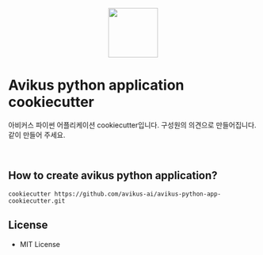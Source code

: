 <p align="center">
    <image height="100" src="./image/cookiecutter.png">
</p>


# Avikus python application cookiecutter

아비커스 파이썬 어플리케이션 cookiecutter입니다. 구성원의 의견으로 만들어집니다.
같이 만들어 주세요.

</br>

## How to create avikus python application?
```
cookiecutter https://github.com/avikus-ai/avikus-python-app-cookiecutter.git
```

## License
- MIT License
